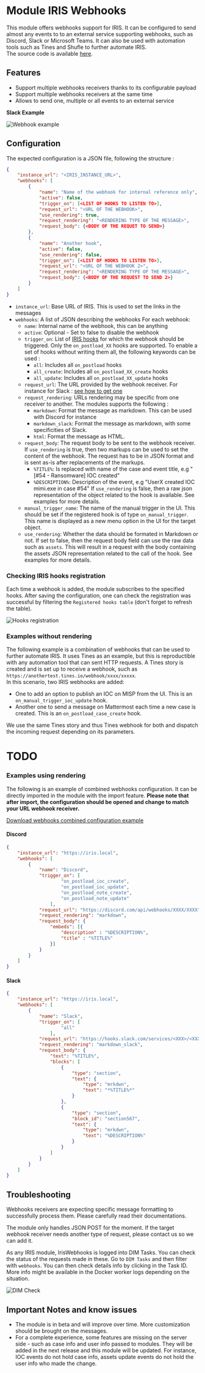 # Module IRIS Webhooks



This module offers webhooks support for IRIS. It can be configured to send almost any events to to an external service supporting webhooks, such as Discord, Slack or Microsoft Teams. It can also be used with automation tools such as Tines and Shufle to further automate IRIS.  
The source code is available [here](https://github.com/dfir-iris/iris-webhooks-module). 

## Features 

- Support multiple webhooks receivers thanks to its configurable payload 
- Support multiple webhooks receivers at the same time 
- Allows to send one, multiple or all events to an external service 

**Slack Example**  

![Webhook example](../../../_static/iwbh_example.png)


## Configuration 
The expected configuration is a JSON file, following the structure : 

``` json
{   
    "instance_url": "<IRIS_INSTANCE_URL>",
    "webhooks": [
        {
            "name": "Name of the webhook for internal reference only",
            "active": false,
            "trigger_on": [<LIST OF HOOKS TO LISTEN TO>],
            "request_url": "<URL OF THE WEBHOOK>",
            "use_rendering": true,
            "request_rendering": "<RENDERING TYPE OF THE MESSAGE>", 
            "request_body": {<BODY OF THE REQUET TO SEND>}
        },
        {
            "name": "Another hook",
            "active": false,
            "use_rendering": false,
            "trigger_on": [<LIST OF HOOKS TO LISTEN TO>],
            "request_url": "<URL OF THE WEBHOOK 2>",
            "request_rendering": "<RENDERING TYPE OF THE MESSAGE>", 
            "request_body": {<BODY OF THE REQUEST TO SEND 2>}
        }
    ]
}
```

- `instance_url`: Base URL of IRIS. This is used to set the links in the messages
- `webhooks`: A list of JSON describing the webhooks 
For each webhook:
    - `name`: Internal name of the webhook, this can be anything 
    - `active`: Optional - Set to false to disable the webhook 
    - `trigger_on`: List of [IRIS hooks](https://docs.dfir-iris.org/development/hooks/#available-hooks) for which the webhook should be triggered. Only the `on_postload_XX` hooks are supported. To enable a set of hooks without writing them all, the following keywords can be used : 
        - `all`: Includes all `on_postload` hooks 
        - `all_create`: Includes all `on_postload_XX_create` hooks
        - `all_update`: Includes all `on_postload_XX_update` hooks
    - `request_url`: The URL provided by the webhook receiver. For instance for Slack : [see how to get one](https://api.slack.com/messaging/webhooks#getting_started)
    - `request_rendering`: URLs rendering may be specific from one receiver to another. The modules supports the following : 
        - `markdown`: Format the message as markdown. This can be used with Discord for instance 
        - `markdown_slack`: Format the message as markdown, with some specificities of Slack. 
        - `html`: Format the message as HTML. 
    - `request_body`: The request body to be sent to the webhook receiver. If `use_rendering` is true, then two markups can be used to set the content of the webhook. The request has to be in JSON format and is sent as-is after replacements of the markups. 
        - `%TITLE%`: Is replaced with name of the case and event title, e.g "[#54 - Ransomware] IOC created"
        - `%DESCRIPTION%`: Description of the event, e.g "UserX created IOC mimi.exe in case #54"
    If `use_rendering` is false, then a raw json representation of the object related to the hook is available. See examples for more details.  
    - `manual_trigger_name`: The name of the manual trigger in the UI. This should be set if the registered hook is of type `on_manual_trigger`. This name is displayed as a new menu option in the UI for the target object.  
    - `use_rendering`: Whether the data should be formated in Markdown or not. If set to false, then the request body field can use the raw data such as `assets`. This will result in a request with the body containing the assets JSON representation related to the call of the hook. See examples for more details. 

### Checking IRIS hooks registration
Each time a webhook is added, the module subscribes to the specified hooks. After saving the configuration, one can check the registration was successful by filtering the `Registered hooks table` (don't forget to refresh the table).  

![Hooks registration](../../../_static/iwbh_hooks_registration.png)

### Examples without rendering
The following example is a combination of webhooks that can be used to further automate IRIS. It uses Tines as an example, but this is reproductible with any automation tool that can sent HTTP requests. A Tines story is created and is set up to receive a webhook, such as `https://anothertest.tines.io/webhook/xxxx/xxxxx`.   
In this scenario, two IRIS webhooks are added: 

- One to add an option to publish an IOC on MISP from the UI. This is an `on_manual_trigger_ioc_update` hook. 
- Another one to send a message on Mattermost each time a new case is created. This is an `on_postload_case_create` hook. 

We use the same Tines story and thus Tines webhook for both and dispatch the incoming request depending on its parameters. 

# TODO 


### Examples using rendering

The following is an example of combined webhooks configuration. It can be directly imported in the module with the import feature. 
**Please note that after import, the configuration should be opened and change to match your URL webhook receiver.**

[Download webhooks combined configuration example](examples_config/IrisWebHooks_configuration_export.json) 

#### Discord
```json title="Discord webhook example - selection of events"
{   
    "instance_url": "https://iris.local",
    "webhooks": [
        {
            "name": "Discord",
            "trigger_on": [
                    "on_postload_ioc_create",
                    "on_postload_ioc_update",
                    "on_postload_note_create",
                    "on_postload_note_update"
                ],
            "request_url": "https://discord.com/api/webhooks/XXXX/XXXX",
            "request_rendering": "markdown", 
            "request_body": {
                "embeds": [{
                    "description" : "%DESCRIPTION%",
                    "title" : "%TITLE%"
                }]
            }
        }
    ]
}
```

#### Slack 
```json title="Slack webhook example - all events"
{   
    "instance_url": "https://iris.local",
    "webhooks": [
        {
            "name": "Slack",
            "trigger_on": [
                    "all"
                ],
            "request_url": "https://hooks.slack.com/services/<XXX>/<XXX>/<XXX>",
            "request_rendering": "markdown_slack",
            "request_body": {
                "text": "%TITLE%",
                "blocks": [
                	{
                		"type": "section",
                		"text": {
                			"type": "mrkdwn",
                			"text": "*%TITLE%*"
                		}
                	},
                	{
                		"type": "section",
                		"block_id": "section567",
                		"text": {
                			"type": "mrkdwn",
                			"text": "%DESCRIPTION%"
                		}
                	}
                ]
            }
        }
    ]
}
```

## Troubleshooting 

Webhooks receivers are expecting specific message formatting to successfully process them. Please carefully read their documentations.   

The module only handles JSON POST for the moment. If the target webhook receiver needs another type of request, please contact us so we can add it.  

As any IRIS module, IrisWebhooks is logged into DIM Tasks. You can check the status of the requests made in these. Go to `DIM Tasks` and then filter with `webhooks`. You can then check details info by clicking in the Task ID. More info might be available in the Docker worker logs depending on the situation. 

![DIM Check](../../../_static/iwbh_dim_check.png)

## Important Notes and know issues

- The module is in beta and will improve over time. More customization should be brought on the messages. 
- For a complete experience, some features are missing on the server side - such as case info and user info passed to modules. They will be added in the next release and this module will be updated. For instance, IOC events do not hold case info, assets update events do not hold the user info who made the change.  